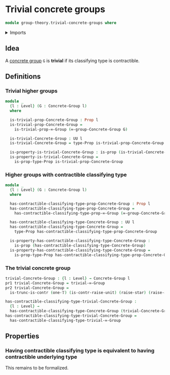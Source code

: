 # Trivial concrete groups

```agda
module group-theory.trivial-concrete-groups where
```

<details><summary>Imports</summary>

```agda
open import foundation.contractible-types
open import foundation.dependent-pair-types
open import foundation.propositions
open import foundation.raising-universe-levels-unit-type
open import foundation.truncation-levels
open import foundation.unit-type
open import foundation.universe-levels

open import group-theory.concrete-groups

open import higher-group-theory.trivial-higher-groups
```

</details>

## Idea

A [concrete group](group-theory.concrete-groups.md) `G` is **trivial** if its
classifying type is contractible.

## Definitions

### Trivial higher groups

```agda
module _
  {l : Level} (G : Concrete-Group l)
  where

  is-trivial-prop-Concrete-Group : Prop l
  is-trivial-prop-Concrete-Group =
    is-trivial-prop-∞-Group (∞-group-Concrete-Group G)

  is-trivial-Concrete-Group : UU l
  is-trivial-Concrete-Group = type-Prop is-trivial-prop-Concrete-Group

  is-property-is-trivial-Concrete-Group : is-prop (is-trivial-Concrete-Group)
  is-property-is-trivial-Concrete-Group =
    is-prop-type-Prop is-trivial-prop-Concrete-Group
```

### Higher groups with contractible classifying type

```agda
module _
  {l : Level} (G : Concrete-Group l)
  where

  has-contractible-classifying-type-prop-Concrete-Group : Prop l
  has-contractible-classifying-type-prop-Concrete-Group =
    has-contractible-classifying-type-prop-∞-Group (∞-group-Concrete-Group G)

  has-contractible-classifying-type-Concrete-Group : UU l
  has-contractible-classifying-type-Concrete-Group =
    type-Prop has-contractible-classifying-type-prop-Concrete-Group

  is-property-has-contractible-classifying-type-Concrete-Group :
    is-prop (has-contractible-classifying-type-Concrete-Group)
  is-property-has-contractible-classifying-type-Concrete-Group =
    is-prop-type-Prop has-contractible-classifying-type-prop-Concrete-Group
```

### The trivial concrete group

```agda
trivial-Concrete-Group : {l : Level} → Concrete-Group l
pr1 trivial-Concrete-Group = trivial-∞-Group
pr2 trivial-Concrete-Group =
  is-trunc-is-contr (one-𝕋) (is-contr-raise-unit) (raise-star) (raise-star)

has-contractible-classifying-type-trivial-Concrete-Group :
  {l : Level} →
  has-contractible-classifying-type-Concrete-Group (trivial-Concrete-Group {l})
has-contractible-classifying-type-trivial-Concrete-Group =
  has-contractible-classifying-type-trivial-∞-Group
```

## Properties

### Having contractible classifying type is equivalent to having contractible underlying type

This remains to be formalized.
